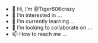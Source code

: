 - 👋 Hi, I’m @Tiger606crazy
- 👀 I’m interested in ...
- 🌱 I’m currently learning ...
- 💞️ I’m looking to collaborate on ...
- 📫 How to reach me ...

<!---
Tiger606crazy/Tiger606crazy is a ✨ special ✨ repository because its `README.md` (this file) appears on your GitHub profile.
You can click the Preview link to take a look at your changes.
--->
